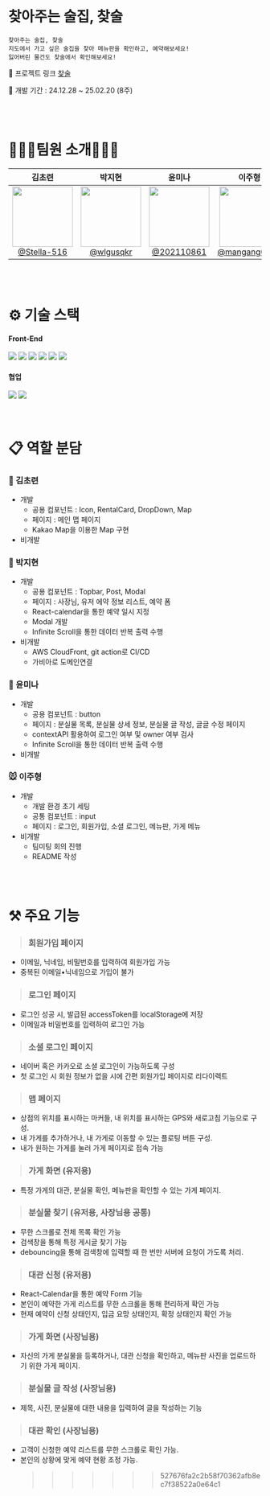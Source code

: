 <br>
<br>

# 찾아주는 술집, 찾술

```
찾아주는 술집, 찾술
지도에서 가고 싶은 술집을 찾아 메뉴판을 확인하고, 예약해보세요!
잃어버린 물건도 찾술에서 확인해보세요!
```

🔗 프로젝트 링크 [찾술](https://d2nedo6zm8w85b.cloudfront.net)

📅 개발 기간 : 24.12.28 ~ 25.02.20 (8주)

<br>
<br>

# 💁🏻‍♀팀원 소개💁🏻‍♂

|                                                                김초련                                                                 |                                                             박지현                                                              |                                                                윤미나                                                                |                                                                    이주형                                                                    |
| :-----------------------------------------------------------------------------------------------------------------------------------: | :-----------------------------------------------------------------------------------------------------------------------------: | :----------------------------------------------------------------------------------------------------------------------------------: | :------------------------------------------------------------------------------------------------------------------------------------------: |
| [<img src="https://avatars.githubusercontent.com/Stella-516" height="120" width="120"><br>@Stella-516](https://github.com/Stella-516) | [<img src="https://avatars.githubusercontent.com/wlgusqkr" height="120" width="120"><br>@wlgusqkr](https://github.com/wlgusqkr) | [<img src="https://avatars.githubusercontent.com/u/202110861" height="120" width="120"><br>@202110861](https://github.com/202110861) | [<img src="https://avatars.githubusercontent.com/u/139374266?v=4" height="120" width="120"><br>@mangang0713](https://github.com/mangang0713) |

<br>
<br>

# ⚙️ 기술 스택

#### Front-End

<div style="margin: ; text-align: left;" "text-align: left;">
  <img src="https://img.shields.io/badge/React-61DAFB?style=for-the-badge&logo=React&logoColor=white">
  <img src="https://img.shields.io/badge/Typescript-3178C6?style=for-the-badge&logo=Typescript&logoColor=white">
  <img src="https://img.shields.io/badge/HTML5-E34F26?style=for-the-badge&logo=HTML5&logoColor=white">
  <img src="https://img.shields.io/badge/Tailwind CSS-06B6D4?style=for-the-badge&logo=Tailwind CSS&logoColor=white">
  <img src="https://img.shields.io/badge/Eslint-4B32C3?style=for-the-badge&logo=Eslint&logoColor=white">
  <img src="https://img.shields.io/badge/Prettier-F7B93E?style=for-the-badge&logo=Prettier&logoColor=white">
 </div>

#### 협업

 <div style="margin: ; text-align: left;" "text-align: left;"> 
   <img src="https://img.shields.io/badge/Git-F05032?style=for-the-badge&logo=Git&logoColor=white">
   <img src="https://img.shields.io/badge/Github-181717?style=for-the-badge&logo=Github&logoColor=white">
</div>

<br/>
<br/>

# 📋 역할 분담

### 🐻 김초련

- 개발
  - 공용 컴포넌트 : Icon, RentalCard, DropDown, Map
  - 페이지 : 메인 맵 페이지
  - Kakao Map을 이용한 Map 구현
- 비개발

### 🐰 박지현

- 개발
  - 공용 컴포넌트 : Topbar, Post, Modal
  - 페이지 : 사장님, 유저 에약 정보 리스트, 예약 폼
  - React-calendar을 통한 예약 일시 지정
  - Modal 개발
  - Infinite Scroll을 통한 데이터 반복 출력 수행
- 비개발
  - AWS CloudFront, git action로 CI/CD
  - 가비아로 도메인연결

### 🐤 윤미나

- 개발
  - 공용 컴포넌트 : button
  - 페이지 : 분실물 목록, 분실물 상세 정보, 분실물 글 작성, 글글 수정 페이지
  - contextAPI 활용하여 로그인 여부 및 owner 여부 검사
  - Infinite Scroll을 통한 데이터 반복 출력 수행
- 비개발

### 🐭 이주형

- 개발
  - 개발 환경 초기 세팅
  - 공통 컴포넌트 : input
  - 페이지 : 로그인, 회원가입, 소셜 로그인, 메뉴판, 가게 메뉴
- 비개발
  - 팀미팅 회의 진행
  - README 작성

<br/>
<br/>

# ⚒️ 주요 기능

> ### 회원가입 페이지

- 이메일, 닉네임, 비밀번호를 입력하여 회원가입 가능
- 중복된 이메일•닉네임으로 가입이 불가

> ### 로그인 페이지

- 로그인 성공 시, 발급된 accessToken를 localStorage에 저장
- 이메일과 비밀번호를 입력하여 로그인 가능

> ### 소셜 로그인 페이지

- 네이버 혹은 카카오로 소셜 로그인이 가능하도록 구성
- 첫 로그인 시 회원 정보가 없을 시에 간편 회원가입 페이지로 리다이렉트

> ### 맵 페이지

- 상점의 위치를 표시하는 마커들, 내 위치를 표시하는 GPS와 새로고침 기능으로 구성.
- 내 가게를 추가하거나, 내 가게로 이동할 수 있는 플로팅 버튼 구성.
- 내가 원하는 가게를 눌러 가게 페이지로 접속 가능

> ### 가게 화면 (유저용)

- 특정 가게의 대관, 분실물 확인, 메뉴판을 확인할 수 있는 가게 페이지.

> ### 분실물 찾기 (유저용, 사장님용 공통)

- 무한 스크롤로 전체 목록 확인 가능
- 검색창을 통해 특정 게시글 찾기 가능
- debouncing을 통해 검색창에 입력할 때 한 번만 서버에 요청이 가도록 처리.

> ### 대관 신청 (유저용)

- React-Calendar을 통한 예약 Form 기능
- 본인이 예약한 가게 리스트를 무한 스크롤을 통해 편리하게 확인 가능
- 현재 예약이 신청 상태인지, 입금 요망 상태인지, 확정 상태인지 확인 가능

> ### 가게 화면 (사장님용)

- 자신의 가게 분실물을 등록하거나, 대관 신청을 확인하고, 메뉴판 사진을 업로드하기 위한 가게 페이지.

> ### 분실물 글 작성 (사장님용)

- 제목, 사진, 분실물에 대한 내용을 입력하여 글을 작성하는 기능

> ### 대관 확인 (사장님용)

- 고객이 신청한 예약 리스트를 무한 스크롤로 확인 가능.
- 본인의 상황에 맞게 예약 현황 조정 가능.
  > > > > > > > 527676fa2c2b58f70362afb8ec7f38522a0e64c1
